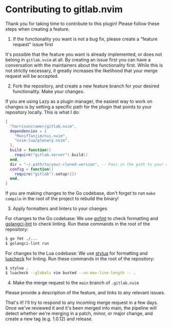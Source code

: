# Contributing to gitlab.nvim

Thank you for taking time to contribute to this plugin! Please follow these steps when creating a feature.

1. If the functionality you want is not a bug fix, please create a "feature request" issue first

It's possible that the feature you want is already implemented, or does not belong in `gitlab.nvim` at all. By creating an issue first you can have a conversation with the maintainers about the functionality first. While this is not strictly necessary, it greatly increases the likelihood that your merge request will be accepted.

2. Fork the repository, and create a new feature branch for your desired functionality. Make your changes.

If you are using Lazy as a plugin manager, the easiest way to work on changes is by setting a specific path for the plugin that points to your repository locally. This is what I do:

```lua 
{
  "harrisoncramer/gitlab.nvim",
  dependencies = {
    "MunifTanjim/nui.nvim",
    "nvim-lua/plenary.nvim",
  },
  build = function()
    require("gitlab.server").build()
  end,
  dir = "~/.path/to/your-cloned-version", -- Pass in the path to your cloned repository
  config = function()
    require("gitlab").setup({})
  end,
}
```

If you are making changes to the Go codebase, don't forget to run `make compile` in the root of the project to rebuild the binary!

3. Apply formatters and linters to your changes

For changes to the Go codebase: We use <a href="https://pkg.go.dev/cmd/gofmt">gofmt</a> to check formatting and <a href="https://github.com/golangci/golangci-lint">golangci-lint</a> to check linting. Run these commands in the root of the repository:

```bash
$ go fmt ./...
$ golangci-lint run
```

For changes to the Lua codebase: We use <a href="https://github.com/JohnnyMorganz/StyLua">stylua</a> for formatting and <a href="https://github.com/mpeterv/luacheck">luacheck</a> for linting. Run these commands in the root of the repository:

```bash
$ stylua .
$ luacheck --globals vim busted --no-max-line-length -- .
```

4. Make the merge request to the `main` branch of `.gitlab.nvim`

Please provide a description of the feature, and links to any relevant issues. 

That's it! I'll try to respond to any incoming merge request in a few days. Once we've reviewed it and it's been merged into main, the pipeline will detect whether we're merging in a patch, minor, or major change, and create a new tag (e.g. 1.0.12) and release.
